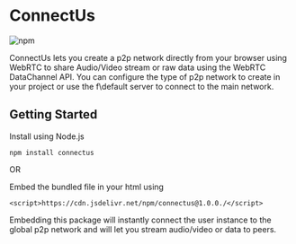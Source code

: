 # ConnectUs

![npm](https://img.shields.io/npm/v/connectus) 

ConnectUs lets you create a p2p network directly from your browser using WebRTC to share Audio/Video stream or raw data using the WebRTC DataChannel API. You can configure the type of p2p network to create in your project or use the f\default server to connect to the main network.

## Getting Started
Install using Node.js

```
npm install connectus
```
OR

Embed the bundled file in your html using

```
<script>https://cdn.jsdelivr.net/npm/connectus@1.0.0./</script>
```

Embedding this package will instantly connect the user instance to the global p2p network and will let you stream audio/video or data to peers.